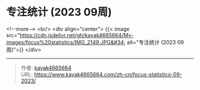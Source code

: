 # 专注统计 (2023 09周)


&lt;!--more--&gt;
&lt;br/&gt; 
&lt;div align=&#34;center&#34;&gt;
{{&lt; image src=&#34;https://cdn.jsdelivr.net/gh/kayak4665664/My-images/focus%20statistics/IMG_2149.JPG&#34; alt=&#34;专注统计 (2023 09周)&#34;&gt;}}
&lt;/div&gt;


---

> 作者: [kayak4665664](https://github.com/kayak4665664)  
> URL: https://www.kayak4665664.com/zh-cn/focus-statistics-09-2023/  

